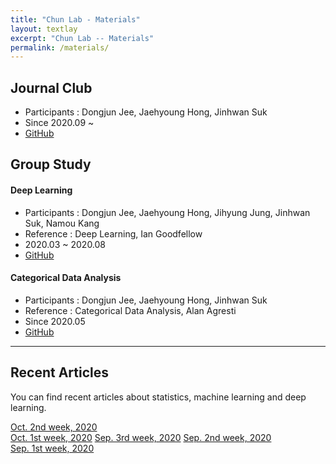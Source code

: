 ```yaml
---
title: "Chun Lab - Materials"
layout: textlay
excerpt: "Chun Lab -- Materials"
permalink: /materials/
---
```


## Journal Club
- Participants : Dongjun Jee, Jaehyoung Hong, Jinhwan Suk
- Since 2020.09 ~ 
- [GitHub](https://chunhyonho.github.io/Group-study/Journal_club)


## Group Study

#### Deep Learning
- Participants : Dongjun Jee, Jaehyoung Hong, Jihyung Jung, Jinhwan Suk, Namou Kang
- Reference : Deep Learning, Ian Goodfellow
- 2020.03 ~ 2020.08
- [GitHub](https://chunhyonho.github.io/Group-study/DL)

#### Categorical Data Analysis
- Participants : Dongjun Jee, Jaehyoung Hong, Jinhwan Suk
- Reference : Categorical Data Analysis, Alan Agresti
- Since 2020.05 
- [GitHub](https://chunhyonho.github.io/Group-study/CDA)

---

## Recent Articles
You can find recent articles about statistics, machine learning and deep learning.
  
[Oct. 2nd week, 2020](article_10-2_20)  
[Oct. 1st week, 2020](article_10-1_20)
[Sep. 3rd week, 2020](article_9-3_20) 
[Sep. 2nd week, 2020](article_9-2_20)  
[Sep. 1st week, 2020](article_9-1_20)   
